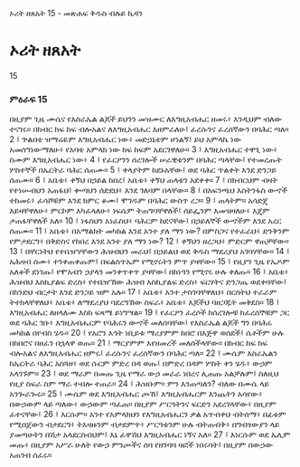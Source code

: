 ﻿
 ኦሪት ዘጸአት 15 - መጽሐፍ ቅዱስ ብሉይ ኪዳን
# ኦሪት ዘጸአት
15
### ምዕራፍ 15
በዚያም ጊዜ ሙሴና የእስራኤል ልጆች ይህንን መዝሙር ለእግዚአብሔር ዘመሩ፥ እንዲህም ብለው ተናገሩ። በክብር ከፍ ከፍ ብሎአልና ለእግዚአብሔር እዘምራለሁ፤ ፈረሱንና ፈረሰኛውን በባሕር ጣለ።
2 ፤ ጕልበቴ ዝማሬዬም እግዚአብሔር ነው፥ መድኃኒቴም ሆነልኝ፤ ይህ አምላኬ ነው አመሰግነውማለሁ፥ የአባቴ አምላክ ነው ከፍ ከፍም አደርገዋለሁ።
3 ፤ እግዚአብሔር ተዋጊ ነው፥ ስሙም እግዚአብሔር ነው፥
4 ፤ የፈርዖንን ሰረገሎች ሠራዊቱንም በባሕር ጣላቸው፤ የተመረጡት ሦስተኞች በኤርትራ ባሕር ሰጠሙ።
5 ፤ ቀላያትም ከደኑአቸው፤ ወደ ባሕር ጥልቀት እንደ ድንጋይ ሰጠሙ።
6 ፤ አቤቱ፥ ቀኝህ በኃይል ከበረ፤ አቤቱ፥ ቀኝህ ጠላቱን አደቀቀ።
7 ፤ በክብርህም ብዛት የተነሡብህን አጠፋህ፤ ቍጣህን ሰድደህ፥ እንደ ገለባም በላቸው።
8 ፤ በአፍንጫህ እስትንፋስ ውኆች ተከመሩ፥ ፈሳሾቹም እንደ ክምር ቆሙ፤ ሞገዱም በባሕር ውስጥ ረጋ።
9 ፤ ጠላትም። አሳድጄ እይዛቸዋለሁ፥ ምርኮም እካፈላለሁ፥ ነፍሴም ትጠግባቸዋለች፤ ሰይፌንም እመዝዛለሁ፥ እጄም ታጠፋቸዋለች አለ።
10 ፤ ነፋስህን አነፈስህ፥ ባሕርም ከደናቸው፤ በኃይለኞች ውኆችም እንደ አረር ሰጠሙ።
11 ፤ አቤቱ፥ በአማልክት መካከል እንደ አንተ ያለ ማን ነው? በምስጋና የተፈራህ፥ ድንቅንም የምታደርግ፥ በቅድስና የከበረ እንደ አንተ ያለ ማን ነው?
12 ፤ ቀኝህን ዘረጋህ፥ ምድርም ዋጠቻቸው።
13 ፤ በቸርነትህ የተቤዠሃቸውን ሕዝብህን መራህ፤ በኃይልህ ወደ ቅዱስ ማደሪያህ አገባሃቸው።
14 ፤ አሕዛብ ሰሙ፥ ተንቀጠቀጡም፤ በፍልስጥኤም የሚኖሩትን ምጥ ያዛቸው።
15 ፤ የዚያን ጊዜ የኤዶም አለቆች ደነገጡ፤ የሞአብን ኃያላን መንቀጥቀጥ ያዛቸው፤ በከነዓን የሚኖሩ ሁሉ ቀለጡ።
16 ፤ አቤቱ፥ ሕዝብህ እስኪያልፍ ድረስ፥ የተቤዠኸው ሕዝብ እስኪያልፍ ድረስ፥ ፍርሃትና ድንጋጤ ወደቀባቸው፤ በክንድህ ብርታት እንደ ድንጋይ ዝም አሉ።
17 ፤ አቤቱ፥ አንተ ታስገባቸዋለህ፥ በርስትህ ተራራም ትተክላቸዋለህ፥ አቤቱ፥ ለማደሪያህ ባደረግኸው ስፍራ፥ አቤቱ፥ እጆችህ ባዘጋጁት መቅደስ።
18 ፤ እግዚአብሔር ለዘላለሙ እስከ ፍጻሜ ይነግሣል።
19 ፤ የፈርዖን ፈረሶች ከሰረገሎቹ ከፈረሰኞቹም ጋር ወደ ባሕር ገቡ፥ እግዚአብሔርም የባሕሩን ውኆች መለሰባቸው፤ የእስራኤል ልጆች ግን በባሕሩ መካከል በየብስ ሄዱ።
20 ፤ የአሮን እኅት ነቢይቱ ማሪያምም ከበሮ በእጅዋ ወሰደች፤ ሴቶችም ሁሉ በከበሮና በዘፈን በኋላዋ ወጡ።
21 ፤ ማርያምም እየዘመረች መለሰችላቸው። በክብር ከፍ ከፍ ብሎአልና ለእግዚአብሔር ዘምሩ፤ ፈረሱንና ፈረሰኛውን በባሕር ጣለ።
22 ፤ ሙሴም እስራኤልን ከኤርትራ ባሕር አስጓዘ፥ ወደ ሱርም ምድረ በዳ ወጡ፤ በምድረ በዳም ሦስት ቀን ሄዱ፥ ውኃም አላገኙም።
23 ፤ ወደ ማራም በመጡ ጊዜ የማራ ውኃ መራራ ነበረና ሊጠጡ አልቻሉም፤ ስለዚህ የዚያ ስፍራ ስም ማራ ተብሎ ተጠራ።
24 ፤ ሕዝቡም። ምን እንጠጣለን? ብለው በሙሴ ላይ አንጐራጐሩ።
25 ፤ ሙሴም ወደ እግዚአብሔር ጮኸ፤ እግዚአብሔርም እንጨትን አሳየው፥ በውኃውም ላይ ጣለው፥ ውኃውም ጣፈጠ። በዚያም ሥርዓትንና ፍርድን አደረገላቸው፥ በዚያም ፈተናቸው፤
26 ፤ እርሱም። አንተ የአምላክህን የእግዚአብሔርን ቃል አጥብቀህ ብትሰማ፥ በፊቱም የሚበጀውን ብታደርግ፥ ትእዛዙንም ብታደምጥ፥ ሥርዓቱንም ሁሉ ብትጠብቅ፥ በግብፃውያን ላይ ያመጣሁትን በሽታ አላደርስብህም፤ እኔ ፈዋሽህ እግዚአብሔር ነኝና አለ።
27 ፤ እነርሱም ወደ ኤሊም መጡ፥ በዚያም አሥራ ሁለት የውኃ ምንጮችና ሰባ የዘንባባ ዛፎች ነበሩባት፤ በዚያም በውኃው አጠገብ ሰፈሩ።
